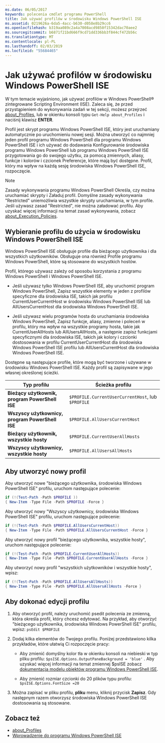```yaml
---
ms.date: 06/05/2017
keywords: polecenia cmdlet programu PowerShell
title: Jak używać profilów w środowisku Windows PowerShell ISE
ms.assetid: 0219626a-6da5-4acc-b630-d058e8b29cc6
ms.openlocfilehash: b319aa089c2a4a7008acd9850f15342dac70aee2
ms.sourcegitcommit: b6871f21bd666f9cd71dd336bb3f844cf472b56c
ms.translationtype: MT
ms.contentlocale: pl-PL
ms.lasthandoff: 02/03/2019
ms.locfileid: "55684465"
---
```

# <a name="how-to-use-profiles-in-windows-powershell-ise"></a>Jak używać profilów w środowisku Windows PowerShell ISE

W tym temacie wyjaśniono, jak używać profilów w Windows PowerShell® zintegrowane Scripting Environment (ISE). Zaleca się, że przed przystąpieniem do wykonywania zadań w tej sekcji, możesz przejrzeć [about_Profiles](/powershell/module/microsoft.powershell.core/about/about_profiles), lub w okienku konsoli typu `Get-Help about_Profiles` i naciśnij klawisz **ENTER**.

Profil jest skrypt programu Windows PowerShell ISE, który jest uruchamiany automatycznie po uruchomieniu nowej sesji.  Można utworzyć co najmniej jeden profil programu Windows PowerShell dla programu Windows PowerShell ISE i ich używać do dodawania Konfigurowanie środowiska programu Windows PowerShell lub programu Windows PowerShell ISE przygotowania go do swojego użytku, za pomocą zmiennych, aliasy, funkcje i kolorów i czcionek Preferencje, które mają być dostępne. Profil, który ma wpływ na każdą sesję środowiska Windows PowerShell ISE, rozpoczęcie.

> [!NOTE]
> Zasady wykonywania programu Windows PowerShell Określa, czy można uruchamiać skrypty i Załaduj profil. Domyślne zasady wykonywania "Restricted" uniemożliwia wszystkie skrypty uruchamiania, w tym profile. Jeśli używasz zasad "Restricted", nie można załadować profilu. Aby uzyskać więcej informacji na temat zasad wykonywania, zobacz [about_Execution_Policies](/powershell/module/microsoft.powershell.core/about/about_execution_policies).

## <a name="selecting-a-profile-to-use-in-the-windows-powershell-ise"></a>Wybieranie profilu do użycia w środowisku Windows PowerShell ISE

Windows PowerShell ISE obsługuje profile dla bieżącego użytkownika i dla wszystkich użytkowników. Obsługuje ona również Profile programu Windows PowerShell, które są stosowane do wszystkich hostów.

Profil, którego używasz zależy od sposobu korzystania z programu Windows PowerShell i Windows PowerShell ISE.

- Jeśli używasz tylko Windows PowerShell ISE, aby uruchomić program Windows PowerShell, Zapisz wszystkie elementy w jeden z profilów specyficzne dla środowiska ISE, takich jak profilu CurrentUserCurrentHost w środowisku Windows PowerShell ISE lub AllUsersCurrentHost dla środowiska Windows PowerShell ISE.

- Jeśli używasz wielu programów hosta do uruchamiania środowiska Windows PowerShell, Zapisz funkcje, aliasy, zmienne i poleceń w profilu, który ma wpływ na wszystkie programy hosta, takie jak CurrentUserAllHosts lub AllUsersAllHosts, a następnie zapisz funkcjami specyficznymi dla środowiska ISE, takich jak kolory i czcionki dostosowania w profilu CurrentUserCurrentHost dla środowiska Windows PowerShell ISE profilu lub AllUsersCurrentHost dla środowiska Windows PowerShell ISE.

Dostępne są następujące profile, które mogą być tworzone i używane w środowisku Windows PowerShell ISE. Każdy profil są zapisywane w jego własnej określonej ścieżki.

| Typ profilu | Ścieżka profilu |
| --- | --- |
| **Bieżący użytkownik, program PowerShell ISE**| `$PROFILE.CurrentUserCurrentHost`, lub `$PROFILE` |
| **Wszyscy użytkownicy, program PowerShell ISE**| `$PROFILE.AllUsersCurrentHost` |
| **Bieżący użytkownik, wszystkie hosty**| `$PROFILE.CurrentUserAllHosts` |
| **Wszyscy użytkownicy, wszystkie hosty** | `$PROFILE.AllUsersAllHosts` |

## <a name="to-create-a-new-profile"></a>Aby utworzyć nowy profil

Aby utworzyć nowe "bieżącego użytkownika, środowiska Windows PowerShell ISE" profilu, uruchom następujące polecenie:

```powershell
if (!(Test-Path -Path $PROFILE ))
{ New-Item -Type File -Path $PROFILE -Force }
```

Aby utworzyć nowy "Wszyscy użytkownicy, środowiska Windows PowerShell ISE" profilu, uruchom następujące polecenie:

```powershell
if (!(Test-Path -Path $PROFILE.AllUsersCurrentHost))
{ New-Item -Type File -Path $PROFILE.AllUsersCurrentHost -Force }
```

Aby utworzyć nowy profil "bieżącego użytkownika, wszystkie hosty", uruchom następujące polecenie:

```powershell
if (!(Test-Path -Path $PROFILE.CurrentUserAllHosts))
{ New-Item -Type File -Path $PROFILE.CurrentUserAllHosts -Force }
```

Aby utworzyć nowy profil "wszystkich użytkowników i wszystkie hosty", wpisz:

```powershell
if (!(Test-Path -Path $PROFILE.AllUsersAllHosts))
{ New-Item -Type File -Path $PROFILE.AllUsersAllHosts -Force }
```

## <a name="to-edit-a-profile"></a>Aby dokonać edycji profilu

1. Aby otworzyć profil, należy uruchomić psedit polecenia ze zmienną, która określa profil, który chcesz edytować. Na przykład, aby otworzyć "bieżącego użytkownika, środowiska Windows PowerShell ISE" profilu, wpisz: `psEdit $PROFILE`

2. Dodaj kilka elementów do Twojego profilu. Poniżej przedstawiono kilka przykładów, które ułatwią Ci rozpoczęcie pracy:

   - Aby zmienić domyślny kolor tła w okienku konsoli na niebieski w typ pliku profilu: `$psISE.Options.OutputPaneBackground = 'blue'` . Aby uzyskać więcej informacji na temat zmiennej $psISE zobacz [dokumentacja modelu obiektów programu Windows PowerShell ISE](object-model/The-ISE-Object-Model-Hierarchy.md).

   - Aby zmienić rozmiar czcionki do 20 plików typu profilu: `$psISE.Options.FontSize =20`

3. Można zapisać w pliku profilu, **pliku** menu, kliknij przycisk **Zapisz**. Gdy następnym razem otworzysz środowiska Windows PowerShell ISE dostosowania są stosowane.

## <a name="see-also"></a>Zobacz też

- [about_Profiles](/powershell/module/microsoft.powershell.core/about/about_profiles)
- [Wprowadzenie do programu Windows PowerShell ISE](Introducing-the-Windows-PowerShell-ISE.md)